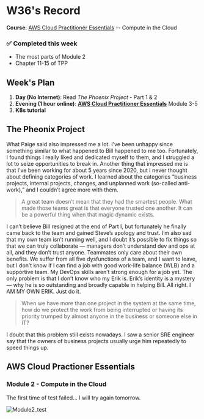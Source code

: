 # W36's Record

**Course**: [AWS Cloud Practitioner Essentials](https://skillbuilder.aws/learn/94T2BEN85A/aws-cloud-practitioner-essentials/8D79F3AVR7) -- Compute in  the Cloud

### ✅ Completed this week
- The most parts of Module 2
- Chapter 11-15 of TPP

## Week's Plan
1. **Day (No Internet)**: Read *The Phoenix Project* - Part 1 & 2
1. **Evening (1 hour online)**: [**AWS Cloud Practitioner Essentials**](https://skillbuilder.aws/learn/94T2BEN85A/aws-cloud-practitioner-essentials/8D79F3AVR7) Module 3-5
1. **K8s tutorial**

## The Pheonix Project

What Paige said also impressed me a lot. I’ve been unhappy since something similar to what happened to Bill happened to me too. Fortunately, I found things I really liked and dedicated myself to them, and I struggled a lot to seize opportunities to break in. Another thing that impressed me is that I’ve been working for about 5 years since 2020, but I never thought about defining categories of work. I learned about the categories “business projects, internal projects, changes, and unplanned work (so-called anti-work),” and I couldn’t agree more with them.



> A great team doesn’t mean that they had the smartest people. What made those teams great is that everyone trusted one another. It can be a powerful thing when that magic dynamic exists.

I can’t believe Bill resigned at the end of Part I, but fortunately he finally came back to the team and gained Steve’s apology and trust. I’m also sad that my own team isn’t running well, and I doubt it’s possible to fix things so that we can truly collaborate — managers don’t understand dev and ops at all, and they don’t trust anyone. Teammates only care about their own benefits. We suffer from all five dysfunctions of a team, and I want to leave, but I don’t know if I can find a job with good work-life balance (WLB) and a supportive team. My DevOps skills aren’t strong enough for a job yet. The only problem is that I don’t know who my Erik is. Erik’s identity is a mystery — why he is so outstanding and broadly capable in helping Bill. All right. I AM MY OWN ERIK. Just do it.



> When we have more than one project in the system at the same time, how do we protect the work from being interrupted or having its priority trumped by almost anyone in the business or someone else in IT?

I doubt that this problem still exists nowadays. I saw a senior SRE engineer say that the owners of business projects usually urge him repeatedly to speed things up.

## AWS Cloud Practioner Essentials

### Module 2 - Compute in the Cloud

The first time of test failed... I will try again tomorrow.

![Module2_test](https://github.com/user-attachments/assets/644aea31-693b-4f83-a137-c2831ce9329d)
